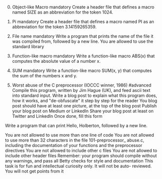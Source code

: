 0. Object-like Macro mandatory
Create a header file that defines a macro named SIZE as an abbreviation for the
token 1024.

1. Pi mandatory
Create a header file that defines a macro named PI as an abbreviation for the
token 3.14159265359.

2. File name mandatory
Write a program that prints the name of the file it was compiled from, followed
by a new line.
You are allowed to use the standard library

3. Function-like macro mandatory
Write a function-like macro ABS(x) that computes the absolute value of a number
x.

4. SUM mandatory
Write a function-like macro SUM(x, y) that computes the sum of the numbers x and
y.

5. Worst abuse of the C preprocessor (IOCCC winner, 1986) #advanced
Compile this program, written by Jim Hague (UK), and feed ascii text into
standard input.
Write a blog post to explain what this program does, how it works, and
"de-obfuscate" it step by step for the reader
You blog post should have at least one picture, at the top of the blog post
Publish your blog post on Medium or LinkedIn
Share your blog post at least on Twitter and LinkedIn
Once done, fill this form

Write a program that can print Hello, Holberton, followed by a new line.

You are not allowed to use more than one line of code
You are not allowed to use more than 32 characters in the file 101-preprocessor_
abuse.c, including the documentation of your functions and the preprocessor
directives
You are not allowed to include other c files
You are not allowed to include other header files
Remember: your program should compile without any warnings, and pass all Betty
checks for style and documentation
This task is for fun and intellectual curiosity only. It will not be auto-
reviewed. You will not get points from it
